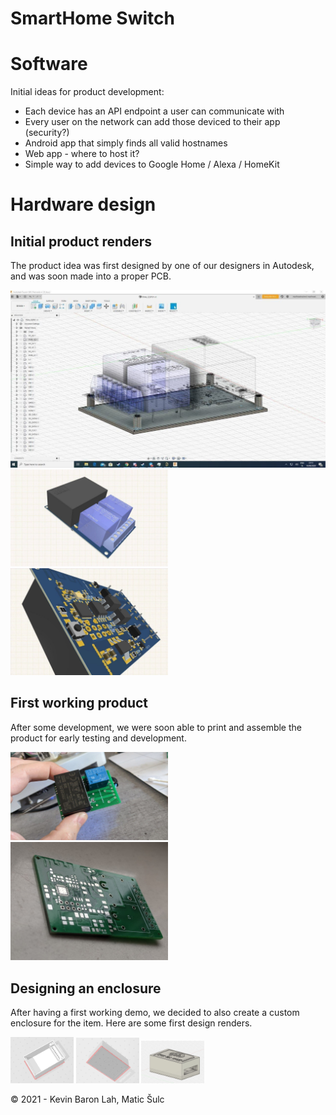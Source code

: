 SmartHome Switch
=========

# Software
Initial ideas for product development:
- Each device has an API endpoint a user can communicate with
- Every user on the network can add those deviced to their app (security?)
- Android app that simply finds all valid hostnames 
- Web app - where to host it?
- Simple way to add devices to Google Home / Alexa / HomeKit
# Hardware design
## Initial product renders

The product idea was first designed by one of our designers in Autodesk, and was soon made into a proper PCB.

<img src="/docs/render_3.jpg?raw=true">
<img src="/docs/render_1.jpg?raw=true" width="50%">
<img src="/docs/render_2.jpg?raw=true" width="50%">

## First working product

After some development, we were soon able to print and assemble the product for early testing and development.

<img src="/docs/product_1.jpg?raw=true" width="50%" >
<img src="/docs/product_2.jpg?raw=true" width="50%">

## Designing an enclosure

After having a first working demo, we decided to also create a custom enclosure for the item. Here are some first design renders.

<img src="/docs/case_3.jpg?raw=true" width="20%" >
<img src="/docs/case_2.jpg?raw=true" width="20%">
<img src="/docs/case_1.jpg?raw=true" width="20%">

&copy; 2021 - Kevin Baron Lah, Matic Šulc
